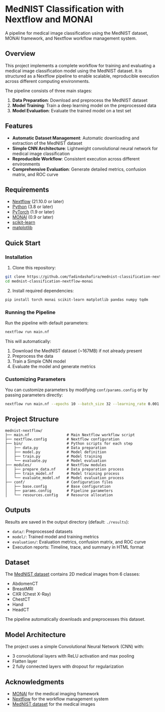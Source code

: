 # MedNIST Classification with Nextflow and MONAI

A pipeline for medical image classification using the MedNIST dataset, MONAI framework, and Nextflow workflow management system.

## Overview

This project implements a complete workflow for training and evaluating a medical image classification model using the MedNIST dataset. It is structured as a Nextflow pipeline to enable scalable, reproducible execution across different computing environments.

The pipeline consists of three main stages:
1. **Data Preparation**: Download and preprocess the MedNIST dataset
2. **Model Training**: Train a deep learning model on the preprocessed data
3. **Model Evaluation**: Evaluate the trained model on a test set

## Features

- **Automatic Dataset Management**: Automatic downloading and extraction of the MedNIST dataset
- **Simple CNN Architecture**: Lightweight convolutional neural network for medical image classification
- **Reproducible Workflow**: Consistent execution across different environments
- **Comprehensive Evaluation**: Generate detailed metrics, confusion matrix, and ROC curve

## Requirements

- [Nextflow](https://www.nextflow.io/) (21.10.0 or later)
- [Python](https://www.python.org/) (3.8 or later)
- [PyTorch](https://pytorch.org/) (1.9 or later)
- [MONAI](https://monai.io/) (0.9 or later)
- [scikit-learn](https://scikit-learn.org/)
- [matplotlib](https://matplotlib.org/)

## Quick Start

### Installation

1. Clone this repository:
```bash
git clone https://github.com/fadindashafira/mednist-classification-nextflow-monai.git
cd mednist-classification-nextflow-monai
```

2. Install required dependencies:
```bash
pip install torch monai scikit-learn matplotlib pandas numpy tqdm
```

### Running the Pipeline

Run the pipeline with default parameters:
```bash
nextflow run main.nf
```

This will automatically:
1. Download the MedNIST dataset (~167MB) if not already present
2. Preprocess the data
3. Train a Simple CNN model
4. Evaluate the model and generate metrics

### Customizing Parameters

You can customize parameters by modifying `conf/params.config` or by passing parameters directly:

```bash
nextflow run main.nf --epochs 10 --batch_size 32 --learning_rate 0.001
```

## Project Structure

```
mednist-nextflow/
├── main.nf                 # Main Nextflow workflow script
├── nextflow.config         # Nextflow configuration
├── bin/                    # Python scripts for each step
│   ├── data.py             # Data preparation
│   ├── model.py            # Model definition
│   ├── train.py            # Model training
│   └── evaluate.py         # Model evaluation
├── modules/                # Nextflow modules
│   ├── prepare_data.nf     # Data preparation process
│   ├── train_model.nf      # Model training process
│   └── evaluate_model.nf   # Model evaluation process
├── conf/                   # Configuration files
│   ├── base.config         # Base configuration
│   ├── params.config       # Pipeline parameters
│   └── resources.config    # Resource allocation
```

## Outputs

Results are saved in the output directory (default: `./results`):

- `data/`: Preprocessed datasets
- `model/`: Trained model and training metrics
- `evaluation/`: Evaluation metrics, confusion matrix, and ROC curve
- Execution reports: Timeline, trace, and summary in HTML format

## Dataset

The [MedNIST dataset](https://github.com/Project-MONAI/MONAI-extra-test-data) contains 2D medical images from 6 classes:
- AbdomenCT
- BreastMRI
- CXR (Chest X-Ray)
- ChestCT
- Hand
- HeadCT

The pipeline automatically downloads and preprocesses this dataset.

## Model Architecture

The project uses a simple Convolutional Neural Network (CNN) with:
- 3 convolutional layers with ReLU activation and max pooling
- Flatten layer
- 2 fully connected layers with dropout for regularization

## Acknowledgments

- [MONAI](https://monai.io/) for the medical imaging framework
- [Nextflow](https://www.nextflow.io/) for the workflow management system
- [MedNIST dataset](https://github.com/Project-MONAI/MONAI-extra-test-data) for the medical images
